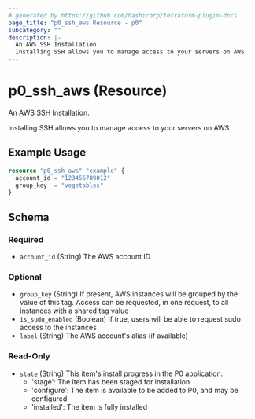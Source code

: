 ```yaml
---
# generated by https://github.com/hashicorp/terraform-plugin-docs
page_title: "p0_ssh_aws Resource - p0"
subcategory: ""
description: |-
  An AWS SSH Installation.
  Installing SSH allows you to manage access to your servers on AWS.
---
```


# p0_ssh_aws (Resource)

An AWS SSH Installation.
		
Installing SSH allows you to manage access to your servers on AWS.

## Example Usage

```terraform
resource "p0_ssh_aws" "example" {
  account_id = "123456789012"
  group_key  = "vegetables"
}
```

<!-- schema generated by tfplugindocs -->
## Schema

### Required

- `account_id` (String) The AWS account ID

### Optional

- `group_key` (String) If present, AWS instances will be grouped by the value of this tag. Access can be requested, in one request, to all instances with a shared tag value
- `is_sudo_enabled` (Boolean) If true, users will be able to request sudo access to the instances
- `label` (String) The AWS account's alias (if available)

### Read-Only

- `state` (String) This item's install progress in the P0 application:
	- 'stage': The item has been staged for installation
	- 'configure': The item is available to be added to P0, and may be configured
	- 'installed': The item is fully installed
